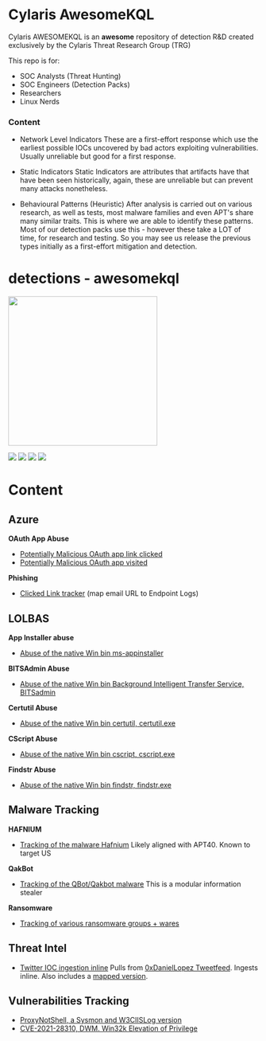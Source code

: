 # Cylaris AwesomeKQL 

Cylaris AWESOMEKQL is an **awesome** repository of detection R&D created exclusively by the Cylaris Threat Research Group (TRG)

This repo is for:
- SOC Analysts (Threat Hunting) 
- SOC Engineers (Detection Packs)
- Researchers 
- Linux Nerds 

### Content

- Network Level Indicators
These are a first-effort response which use the earliest possible IOCs uncovered by bad actors exploiting vulnerabilities. Usually unreliable but good for a first response.

- Static Indicators
Static Indicators are attributes that artifacts have that have been seen historically, again, these are unreliable but can prevent many attacks nonetheless.

- Behavioural Patterns (Heuristic)
After analysis is carried out on various research, as well as tests, most malware families and even APT's share many similar traits. This is where we are able to identify these patterns. Most of our detection packs use this - however these take a LOT of time, for research and testing. So you may see us release the previous types initially as a first-effort mitigation and detection.

# detections - awesomekql
<img width="300px" border=0 src="https://cylaris.org/assets/cylarisghp.svg"></img>

![](https://img.shields.io/github/commit-activity/m/cylaris/awesomekql?color=purple&style=flat-square) ![](https://img.shields.io/website?down_color=red&style=flat-square&up_color=purple&url=https%3A%2F%2Fcylaris.org) ![](https://img.shields.io/keybase/pgp/cylaris?color=purple&style=flat-square) ![](https://img.shields.io/github/license/cylaris/awesomekql?color=purple&style=flat-square)


# Content

## Azure

**OAuth App Abuse**
- [Potentially Malicious OAuth app link clicked](https://github.com/cylaris/awesomekql/blob/main/Azure/Oauth/CylarisTRG-MaliciousAppAuth_EmailLinkClicked.json "Potentially Malicious OAuth app link clicked")
- [Potentially Malicious OAuth app visited](https://github.com/cylaris/awesomekql/blob/main/Azure/Oauth/CylarisTRG-MaliciousAppAuth_LinkVisited.json "Potentially Malicious OAuth app visited")

**Phishing**
- [Clicked Link tracker](https://github.com/cylaris/awesomekql/blob/main/Azure/Phishing/CylarisTRG-LinkTracker-ThreatHunt-KQL.json "Clicked Link tracker") (map email URL to Endpoint Logs)

## LOLBAS

**App Installer abuse**
- [Abuse of the native Win bin ms-appinstaller](https://github.com/cylaris/awesomekql/blob/main/lolbas/lol-appinstaller-sentinel-kql.txt "Abuse of the native Win bin ms-appinstaller")

**BITSAdmin Abuse**
- [Abuse of the native Win bin Background Intelligent Transfer Service, BITSadmin]()

**Certutil Abuse**
- [Abuse of the native Win bin certutil, certutil.exe](https://github.com/cylaris/awesomekql/blob/main/lolbas/lol-bitsadmin-abuse-download.json "Abuse of the native Win bin certutil")

**CScript Abuse**
- [Abuse of the native Win bin cscript, cscript.exe](https://github.com/cylaris/awesomekql/blob/main/lolbas/lol-cscript-ads-sentinel-kql.txt "Abuse of the native Win bin cscript")

**Findstr Abuse**
- [Abuse of the native Win bin findstr, findstr.exe](https://github.com/cylaris/awesomekql/blob/main/lolbas/lol-findstr-abuse-sentinel-kql "Abuse of the native Win bin findstr")

## Malware Tracking

**HAFNIUM**
- [Tracking of the malware Hafnium](https://github.com/cylaris/awesomekql/tree/main/malwaretracking/hafnium "Tracking of the malware Hafnium") Likely aligned with APT40. Known to target US

**QakBot**
- [Tracking of the QBot/Qakbot malware](https://github.com/cylaris/awesomekql/tree/main/malwaretracking/qbot-tracking "Tracking of the QBot/Qakbot malware") This is a modular information stealer

**Ransomware**
- [Tracking of various ransomware groups + wares](https://github.com/cylaris/awesomekql/tree/main/malwaretracking/ransomware "Tracking of various ransomware groups + wares")

## Threat Intel
- [Twitter IOC ingestion inline](https://github.com/cylaris/awesomekql/blob/main/threatintel/cti-twitter-ioc-ingestion.json "Twitter IOC ingestion inline") Pulls from [0xDanielLopez Tweetfeed](https://github.com/0xDanielLopez/TweetFeed "0xDanielLopez Tweetfeed"). Ingests inline. Also includes a [mapped version](https://github.com/cylaris/awesomekql/blob/main/threatintel/cti-twitter-ioc-mapping.json "mapped version"). 

## Vulnerabilities Tracking
- [ProxyNotShell, a Sysmon and W3CIISLog version](https://github.com/cylaris/awesomekql/tree/main/vulnerabilities/ProxyNotShell "ProxyNotShell, a Sysmon and W3CIISLog version")
- [CVE-2021-28310, DWM. Win32k Elevation of Privilege](https://github.com/cylaris/awesomekql/tree/main/vulnerabilities/cve-2021-28310 "CVE-2021-28310, DWM. Win32k Elevation of Privilege")

